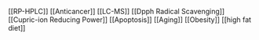 [[RP-HPLC]]
[[Anticancer]]
[[LC-MS]]
[[Dpph Radical Scavenging]]
[[Cupric-ion Reducing Power]]
[[Apoptosis]]
[[Aging]]
[[Obesity]]
[[high fat diet]]
